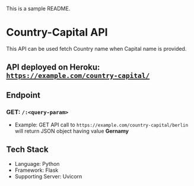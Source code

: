 This is a sample README.

# Country-Capital API

This API can be used fetch Country name when Capital name is provided.

## API deployed on Heroku: [`https://example.com/country-capital/`](https://example.com/country-capital/)

## Endpoint

### GET: `/:<query-param>`

- Example: GET API call to `https://example.com/country-capital/berlin` will return JSON object having value **Gernamy**

## Tech Stack
- Language: Python
- Framework: Flask
- Supporting Server: Uvicorn